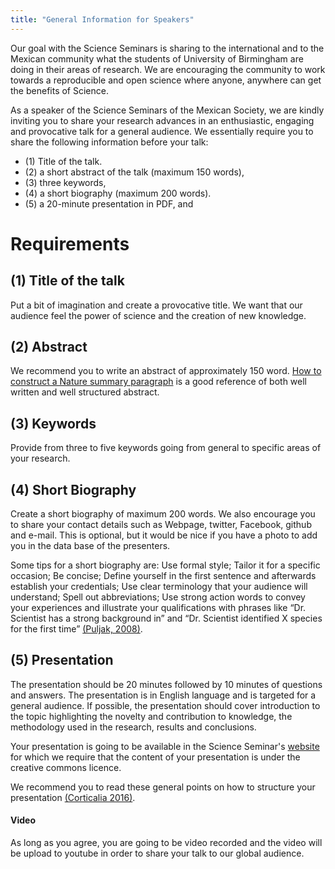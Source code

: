 ```yaml
---
title: "General Information for Speakers"
---
```


Our goal with the Science Seminars is sharing to the international and 
to the Mexican community what the students of University of Birmingham 
are doing in their areas of research.
We are encouraging the community to work towards a reproducible and open
science where anyone, anywhere can get the benefits of Science.

As a speaker of the Science Seminars of the Mexican Society,
we are kindly inviting you to share your research advances in an
enthusiastic, engaging and provocative talk for a general audience.
We essentially require you to share the following information
before your talk:
* (1) Title of the talk.
* (2) a short abstract of the talk (maximum 150 words),
* (3) three keywords,
* (4) a short biography (maximum 200 words).
* (5) a 20-minute presentation in PDF, and

# Requirements

## (1) Title of the talk
Put a bit of imagination and create a provocative title.
We want that our audience feel the power of science and the creation of new knowledge.

## (2) Abstract
We recommend you to write an abstract of approximately 150 word.
[How to construct a Nature summary paragraph](https://github.com/MexicanSocietyUoB/Seminars/blob/master/assets/presentations/Letter_bold_para.pdf)
is a good reference of both well written and well structured abstract.

## (3) Keywords
Provide from three to five keywords going from general to specific areas of your research.

## (4) Short Biography
Create a short biography of maximum 200 words. We also encourage you to share your
contact details such as Webpage, twitter, Facebook, github and e-mail.
This is optional, but it would be nice if you have a photo to add you in the
data base of the presenters.

Some tips for a short biography are: Use formal style; Tailor it for a specific occasion;
Be concise; Define yourself in the first sentence and afterwards establish your credentials;
Use clear terminology that your audience will understand; Spell out abbreviations;
Use strong action words to convey your experiences and illustrate your qualifications with phrases
like “Dr. Scientist has a strong background in” and “Dr. Scientist identified
X species for the first time”
[(Puljak, 2008)](http://www.labtimes.org/labtimes/method/methods/2008_02.lasso).


## (5) Presentation
The presentation should be 20 minutes followed by 10 minutes of questions and answers.
The presentation is in English language and is targeted for a general audience.
If possible, the presentation should cover introduction to the topic highlighting
the novelty and contribution to knowledge, the methodology used in the research,
results and conclusions.

Your presentation is going to be available in the Science Seminar's
[website](https://mexicansocietyuob.github.io/seminars/) for which we require
that the content of your presentation is under the creative commons licence.

We recommend you to read these general points on how to structure your presentation
[(Corticalia 2016)](https://corticalia.wordpress.com/2016/06/19/how-to-structure-a-presentation/).

#### Video
As long as you agree, you are going to be video recorded and the video will be upload to
youtube in order to share your talk to our global audience.
